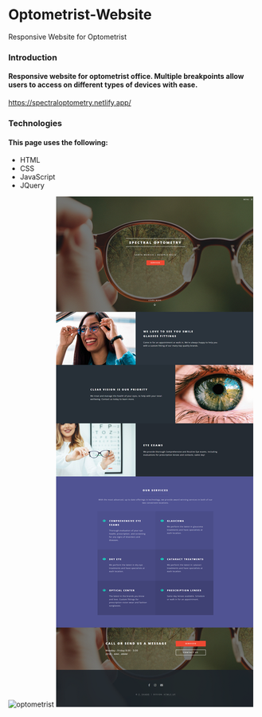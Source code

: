 # Optometrist-Website
Responsive Website for Optometrist

### Introduction
#### Responsive website for optometrist office. Multiple breakpoints allow users to access on different types of devices with ease. 
https://spectraloptometry.netlify.app/

### Technologies
#### This page uses the following:
- HTML
- CSS
- JavaScript
- JQuery

![optometrist](https://github.com/zaynahshabo/Optometry-Website/blob/main/Optometrist%20Website%20Design.gif)
![optometrist](https://github.com/zaynahshabo/Optometry-Website/blob/main/screenshot.png)
